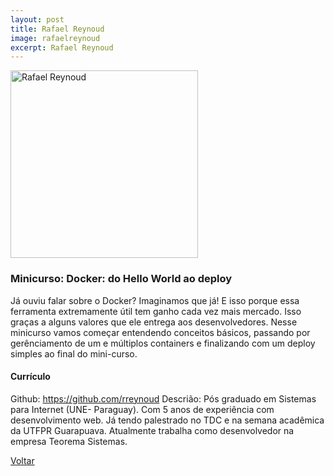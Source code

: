 ```yaml
---
layout: post
title: Rafael Reynoud
image: rafaelreynoud
excerpt: Rafael Reynoud
---
```


<p><img src="{{ site.baseurl }}/convidados/{{ page.image }}.jpg" alt="Rafael Reynoud" height="300" width="300"/></p>

### Minicurso: Docker: do Hello World ao deploy

Já ouviu falar sobre o Docker? Imaginamos que já! E isso porque essa ferramenta extremamente útil tem ganho cada vez mais mercado. Isso graças a alguns valores que ele entrega aos desenvolvedores. Nesse minicurso vamos começar entendendo conceitos básicos, passando por gerênciamento de um e múltiplos containers e finalizando com um deploy simples ao final do mini-curso.

#### Currículo

Github: https://github.com/rreynoud
Descrião: Pós graduado em Sistemas para Internet (UNE- Paraguay). Com 5 anos de experiência com desenvolvimento web. Já tendo palestrado no TDC e na semana acadêmica da UTFPR Guarapuava. Atualmente trabalha como desenvolvedor na empresa Teorema Sistemas.

<a href="{{ site.baseurl }}/index.html">Voltar</a>

